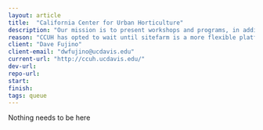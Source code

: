 ```yaml
---
layout: article
title:  "California Center for Urban Horticulture"
description: "Our mission is to present workshops and programs, in addition to working on initiatives hat promote scientific research and the exchange of science-based principles and practices that protect resources and enhances ecosystems in the urban environment in California."
reason: "CCUH has opted to wait until sitefarm is a more flexible platform"
client: "Dave Fujino"
client-email: "dwfujino@ucdavis.edu"
current-url: "http://ccuh.ucdavis.edu/"
dev-url:
repo-url:
start:
finish:
tags: queue
---
```


Nothing needs to be here
